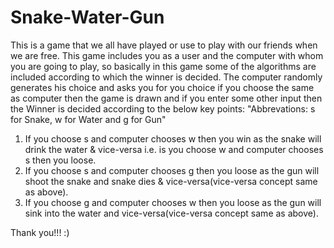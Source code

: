 # Snake-Water-Gun
This is a game that we all have played or use to play with our friends when we are free.
This game includes you as a user and the computer with whom you are going to play, so basically in this game some of the algorithms are included according to which the winner is decided.
The computer randomly generates his choice and asks you for you choice if you choose the same as computer then the game is drawn and if you enter some other input then the Winner is decided according to the below key points:
"Abbrevations: s for Snake, w for Water and g for Gun"
1. If you choose s and computer chooses w then you win as the snake will drink the water & vice-versa i.e. is you choose w and computer chooses s then you loose.
2. If you choose s and computer chooses g then you loose as the gun will shoot the snake and snake dies & vice-versa(vice-versa concept same as above).
3. If you choose g and computer chooses w then you loose as the gun will sink into the water and vice-versa(vice-versa concept same as above).

Thank you!!! :)
